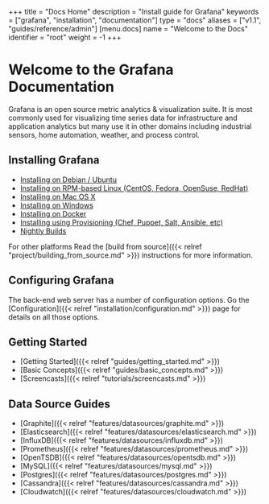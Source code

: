 +++
title = "Docs Home"
description = "Install guide for Grafana"
keywords = ["grafana", "installation", "documentation"]
type = "docs"
aliases = ["v1.1", "guides/reference/admin"]
[menu.docs]
name = "Welcome to the Docs"
identifier = "root"
weight = -1
+++

# Welcome to the Grafana Documentation

Grafana is an open source metric analytics & visualization suite. It is most commonly used for
visualizing time series data for infrastructure and application analytics but many use it in
other domains including industrial sensors, home automation, weather, and process control.

## Installing Grafana
- [Installing on Debian / Ubuntu](installation/debian)
- [Installing on RPM-based Linux (CentOS, Fedora, OpenSuse, RedHat)](installation/rpm)
- [Installing on Mac OS X](installation/mac)
- [Installing on Windows](installation/windows)
- [Installing on Docker](installation/docker)
- [Installing using Provisioning (Chef, Puppet, Salt, Ansible, etc)](installation/provisioning)
- [Nightly Builds](https://grafana.com/grafana/download)

For other platforms Read the [build from source]({{< relref "project/building_from_source.md" >}})
instructions for more information.

## Configuring Grafana

The back-end web server has a number of configuration options. Go the
[Configuration]({{< relref "installation/configuration.md" >}}) page for details on all
those options.


## Getting Started

- [Getting Started]({{< relref "guides/getting_started.md" >}})
- [Basic Concepts]({{< relref "guides/basic_concepts.md" >}})
- [Screencasts]({{< relref "tutorials/screencasts.md" >}})

## Data Source Guides

- [Graphite]({{< relref "features/datasources/graphite.md" >}})
- [Elasticsearch]({{< relref "features/datasources/elasticsearch.md" >}})
- [InfluxDB]({{< relref "features/datasources/influxdb.md" >}})
- [Prometheus]({{< relref "features/datasources/prometheus.md" >}})
- [OpenTSDB]({{< relref "features/datasources/opentsdb.md" >}})
- [MySQL]({{< relref "features/datasources/mysql.md" >}})
- [Postgres]({{< relref "features/datasources/postgres.md" >}})
- [Cassandra]({{< relref "features/datasources/cassandra.md" >}})
- [Cloudwatch]({{< relref "features/datasources/cloudwatch.md" >}})

